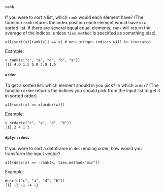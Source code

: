 #### `rank`
If you were to sort a list, which `rank` would each element have?
(The function `rank` returns the index position each element would have in a sorted list. If there are several equal equal elements, `rank` will return the average of the indices, unless `ties.method` is specified as something else).
```
all(sort(x)[rank(x)] == x) # non-integer indices will be truncated
```
Example:
```
> rank(c("c", "a", "d", "b", "a"))
[1] 4.0 1.5 5.0 3.0 1.5
``` 

#### `order`
To get a sorted list: which element should in you pick? In which `order`? 
(The function `order` returns the indices you should pick from the input list to get it in sorted order).
```
all(sort(x) == x[order(x)])
```
Example:
```
> order(c("c", "a", "d", "b"))
[1] 2 4 1 3
```

#### `dplyr::desc`
If you were to sort a dataframe in `desc`ending order, how would you transform the input vector?
```
all(desc(x) == -rank(x, ties.method="min"))
```
Example:
```
desc(c("c", "a", "d", "b"))
[1] -3 -1 -4 -2
```

<!--stackedit_data:
eyJoaXN0b3J5IjpbLTkyMzc1ODU0LC0yODg2ODcwODgsMTE5Nj
czNzY4NiwtMTIwODk5Mjg3MCwxNzQ0ODk1NTM2LC0xNjk3NTA2
MzM1LDE1NTkzOTI2MjcsLTYyODI5MTc5NSwtMTM2MDc1NzEzNi
wxOTAxMTgzODM5XX0=
-->